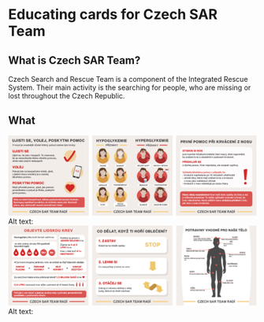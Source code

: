 # Educating cards for Czech SAR Team
## What is Czech SAR Team?
Czech Search and Rescue Team is a component of the Integrated Rescue System.
Their main activity is the searching for people, who are missing or lost throughout the Czech Republic.
## What
![Czech SAR Team cards1.](img/aj1.jpg)
Alt text:
![Czech SAR Team cards2.](img/aj2.jpg)
Alt text:
